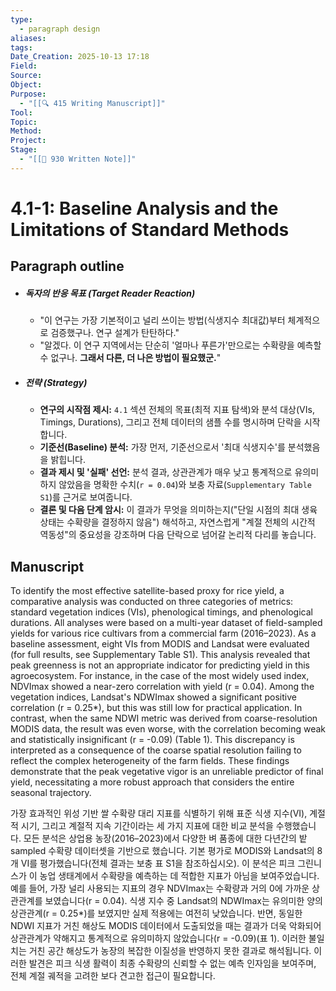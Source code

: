 ```yaml
---
type:
  - paragraph design
aliases:
tags:
Date_Creation: 2025-10-13 17:18
Field:
Source:
Object:
Purpose:
  - "[[🔍 415 Writing Manuscript]]"
Tool:
Topic:
Method:
Project:
Stage:
  - "[[📝 930 Written Note]]"
---
```

# 4.1-1: Baseline Analysis and the Limitations of Standard Methods

## Paragraph outline

- ##### 독자의 반응 목표 (Target Reader Reaction)
    - "이 연구는 가장 기본적이고 널리 쓰이는 방법(식생지수 최대값)부터 체계적으로 검증했구나. 연구 설계가 탄탄하다."
    - "알겠다. 이 연구 지역에서는 단순히 '얼마나 푸른가'만으로는 수확량을 예측할 수 없구나. **그래서 다른, 더 나은 방법이 필요했군.**"
- ##### 전략 (Strategy)
    - **연구의 시작점 제시:** `4.1` 섹션 전체의 목표(최적 지표 탐색)와 분석 대상(VIs, Timings, Durations), 그리고 전체 데이터의 샘플 수를 명시하며 단락을 시작합니다.
    - **기준선(Baseline) 분석:** 가장 먼저, 기준선으로서 '최대 식생지수'를 분석했음을 밝힙니다.
    - **결과 제시 및 '실패' 선언:** 분석 결과, 상관관계가 매우 낮고 통계적으로 유의미하지 않았음을 명확한 수치(`r = 0.04`)와 보충 자료(`Supplementary Table S1`)를 근거로 보여줍니다.
    - **결론 및 다음 단계 암시:** 이 결과가 무엇을 의미하는지("단일 시점의 최대 생육 상태는 수확량을 결정하지 않음") 해석하고, 자연스럽게 "계절 전체의 시간적 역동성"의 중요성을 강조하며 다음 단락으로 넘어갈 논리적 다리를 놓습니다.
## Manuscript

To identify the most effective satellite-based proxy for rice yield, a comparative analysis was conducted on three categories of metrics: standard vegetation indices (VIs), phenological timings, and phenological durations. All analyses were based on a multi-year dataset of field-sampled yields for various rice cultivars from a commercial farm (2016–2023). 
As a baseline assessment, eight VIs from MODIS and Landsat were evaluated (for full results, see Supplementary Table S1). This analysis revealed that peak greenness is not an appropriate indicator for predicting yield in this agroecosystem. For instance, in the case of the most widely used index, NDVImax showed a near-zero correlation with yield (r = 0.04). Among the vegetation indices, Landsat's NDWImax showed a significant positive correlation (r = 0.25*), but this was still low for practical application. In contrast, when the same NDWI metric was derived from coarse-resolution MODIS data, the result was even worse, with the correlation becoming weak and statistically insignificant (r = -0.09) (Table 1). This discrepancy is interpreted as a consequence of the coarse spatial resolution failing to reflect the complex heterogeneity of the farm fields. These findings demonstrate that the peak vegetative vigor is an unreliable predictor of final yield, necessitating a more robust approach that considers the entire seasonal trajectory.

가장 효과적인 위성 기반 쌀 수확량 대리 지표를 식별하기 위해 표준 식생 지수(VI), 계절적 시기, 그리고 계절적 지속 기간이라는 세 가지 지표에 대한 비교 분석을 수행했습니다. 모든 분석은 상업용 농장(2016–2023)에서 다양한 벼 품종에 대한 다년간의 밭 sampled 수확량 데이터셋을 기반으로 했습니다. 기본 평가로 MODIS와 Landsat의 8개 VI를 평가했습니다(전체 결과는 보충 표 S1을 참조하십시오). 이 분석은 피크 그린니스가 이 농업 생태계에서 수확량을 예측하는 데 적합한 지표가 아님을 보여주었습니다. 예를 들어, 가장 널리 사용되는 지표의 경우 NDVImax는 수확량과 거의 0에 가까운 상관관계를 보였습니다(r = 0.04). 식생 지수 중 Landsat의 NDWImax는 유의미한 양의 상관관계(r = 0.25*)를 보였지만 실제 적용에는 여전히 낮았습니다. 반면, 동일한 NDWI 지표가 거친 해상도 MODIS 데이터에서 도출되었을 때는 결과가 더욱 악화되어 상관관계가 약해지고 통계적으로 유의미하지 않았습니다(r = -0.09)(표 1). 이러한 불일치는 거친 공간 해상도가 농장의 복잡한 이질성을 반영하지 못한 결과로 해석됩니다. 이러한 발견은 피크 식생 활력이 최종 수확량의 신뢰할 수 없는 예측 인자임을 보여주며, 전체 계절 궤적을 고려한 보다 견고한 접근이 필요합니다.